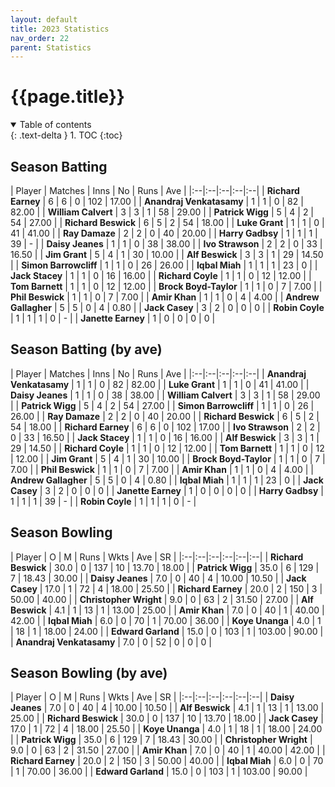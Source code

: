 ```yaml
---
layout: default
title: 2023 Statistics
nav_order: 22
parent: Statistics
---
```


# {{page.title}}

<details open markdown="block">
  <summary>
    Table of contents
  </summary>
  {: .text-delta }
1. TOC
{:toc}
</details>

## Season Batting

| Player | Matches | Inns | No | Runs | Ave |
|:--|:--|:--|:--|:--|
| **Richard Earney** | 6 | 6 | 0 | 102 | 17.00 |
| **Anandraj Venkatasamy** | 1 | 1 | 0 | 82 | 82.00 |
| **William Calvert** | 3 | 3 | 1 | 58 | 29.00 |
| **Patrick Wigg** | 5 | 4 | 2 | 54 | 27.00 |
| **Richard Beswick** | 6 | 5 | 2 | 54 | 18.00 |
| **Luke Grant** | 1 | 1 | 0 | 41 | 41.00 |
| **Ray Damaze** | 2 | 2 | 0 | 40 | 20.00 |
| **Harry Gadbsy** | 1 | 1 | 1 | 39	| - |
| **Daisy Jeanes** | 1 | 1 | 0 | 38 | 38.00 |
| **Ivo Strawson** | 2 | 2 | 0 | 33 | 16.50 |
| **Jim Grant** | 5 | 4 | 1 | 30 | 10.00 |
| **Alf Beswick** | 3 | 3 | 1 | 29 | 14.50 |
| **Simon Barrowcliff** | 1 | 1 | 0 | 26 | 26.00 |
| **Iqbal Miah** | 1 | 1 | 1 | 23 | 0 |
| **Jack Stacey** | 1 | 1 | 0 | 16 | 16.00 |
| **Richard Coyle** | 1 | 1 | 0 | 12 | 12.00 |
| **Tom Barnett** | 1 | 1 | 0 | 12 | 12.00 |
| **Brock Boyd-Taylor** | 1 | 1 | 0 | 7 | 7.00 |
| **Phil Beswick** | 1 | 1 | 0 | 7 | 7.00 |
| **Amir Khan** | 1 | 1 | 0 | 4 | 4.00 |
| **Andrew Gallagher** | 5 | 5 | 0 | 4 | 0.80 |
| **Jack Casey** | 3 | 2 | 0 | 0 | 0 |
| **Robin Coyle** | 1 | 1 | 1 | 0 | - |
| **Janette Earney** | 1 | 0 | 0 | 0 | 0 |

## Season Batting (by ave)

| Player | Matches | Inns | No | Runs | Ave |
|:--|:--|:--|:--|:--|
| **Anandraj Venkatasamy** | 1 | 1 | 0 | 82 | 82.00 |
| **Luke Grant** | 1 | 1 | 0 | 41 | 41.00 |
| **Daisy Jeanes** | 1 | 1 | 0 | 38 | 38.00 |
| **William Calvert** | 3 | 3 | 1 | 58 | 29.00 |
| **Patrick Wigg** | 5 | 4 | 2 | 54 | 27.00 |
| **Simon Barrowcliff** | 1 | 1 | 0 | 26 | 26.00 |
| **Ray Damaze** | 2 | 2 | 0 | 40 | 20.00 |
| **Richard Beswick** | 6 | 5 | 2 | 54 | 18.00 |
| **Richard Earney** | 6 | 6 | 0 | 102 | 17.00 |
| **Ivo Strawson** | 2 | 2 | 0 | 33 | 16.50 |
| **Jack Stacey** | 1 | 1 | 0 | 16 | 16.00 |
| **Alf Beswick** | 3 | 3 | 1 | 29 | 14.50 |
| **Richard Coyle** | 1 | 1 | 0 | 12 | 12.00 |
| **Tom Barnett** | 1 | 1 | 0 | 12 | 12.00 |
| **Jim Grant** | 5 | 4 | 1 | 30 | 10.00 |
| **Brock Boyd-Taylor** | 1 | 1 | 0 | 7 | 7.00 |
| **Phil Beswick** | 1 | 1 | 0 | 7 | 7.00 |
| **Amir Khan** | 1 | 1 | 0 | 4 | 4.00 |
| **Andrew Gallagher** | 5 | 5 | 0 | 4 | 0.80 |
| **Iqbal Miah** | 1 | 1 | 1 | 23 | 0 |
| **Jack Casey** | 3 | 2 | 0 | 0 | 0 |
| **Janette Earney** | 1 | 0 | 0 | 0 | 0 |
| **Harry Gadbsy** | 1 | 1 | 1 | 39	| - |
| **Robin Coyle** | 1 | 1 | 1 | 0 | - |

## Season Bowling

| Player | O | M | Runs | Wkts | Ave | SR |
|:--|:--|:--|:--|:--|:--|
| **Richard Beswick** | 30.0 | 0 | 137 | 10 | 13.70 | 18.00 |
| **Patrick Wigg** | 35.0 | 6 | 129 | 7 | 18.43 | 30.00 |
| **Daisy Jeanes** | 7.0 | 0 | 40 | 4 | 10.00 | 10.50 |
| **Jack Casey** | 17.0 | 1 | 72 | 4 | 18.00 | 25.50 |
| **Richard Earney** | 20.0 | 2 | 150 | 3 | 50.00 | 40.00 |
| **Christopher Wright** | 9.0 | 0 | 63 | 2 | 31.50 | 27.00 |
| **Alf Beswick** | 4.1 | 1 | 13 | 1 | 13.00 | 25.00 |
| **Amir Khan** | 7.0 | 0 | 40 | 1 | 40.00 | 42.00 |
| **Iqbal Miah** | 6.0 | 0 | 70 | 1 | 70.00 | 36.00 |
| **Koye Unanga** | 4.0 | 1 | 18 | 1 | 18.00 | 24.00 |
| **Edward Garland** | 15.0 | 0 | 103 | 1 | 103.00 | 90.00 |
| **Anandraj Venkatasamy** | 7.0 | 0 | 52 | 0 | 0 | 0 |

## Season Bowling (by ave)

| Player | O | M | Runs | Wkts | Ave | SR |
|:--|:--|:--|:--|:--|:--|
| **Daisy Jeanes** | 7.0 | 0 | 40 | 4 | 10.00 | 10.50 |
| **Alf Beswick** | 4.1 | 1 | 13 | 1 | 13.00 | 25.00 |
| **Richard Beswick** | 30.0 | 0 | 137 | 10 | 13.70 | 18.00 |
| **Jack Casey** | 17.0 | 1 | 72 | 4 | 18.00 | 25.50 |
| **Koye Unanga** | 4.0 | 1 | 18 | 1 | 18.00 | 24.00 |
| **Patrick Wigg** | 35.0 | 6 | 129 | 7 | 18.43 | 30.00 |
| **Christopher Wright** | 9.0 | 0 | 63 | 2 | 31.50 | 27.00 |
| **Amir Khan** | 7.0 | 0 | 40 | 1 | 40.00 | 42.00 |
| **Richard Earney** | 20.0 | 2 | 150 | 3 | 50.00 | 40.00 |
| **Iqbal Miah** | 6.0 | 0 | 70 | 1 | 70.00 | 36.00 |
| **Edward Garland** | 15.0 | 0 | 103 | 1 | 103.00 | 90.00 |